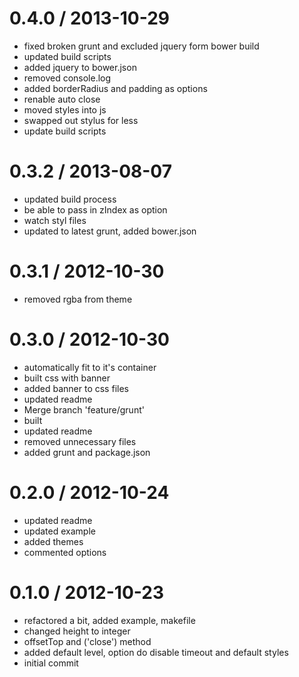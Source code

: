 
0.4.0 / 2013-10-29 
==================

  * fixed broken grunt and excluded jquery form bower build
  * updated build scripts
  * added jquery to bower.json
  * removed console.log
  * added borderRadius and padding as options
  * renable auto close
  * moved styles into js
  * swapped out stylus for less
  * update build scripts

0.3.2 / 2013-08-07 
==================

  * updated build process
  * be able to pass in zIndex as option
  * watch styl files
  * updated to latest grunt, added bower.json

0.3.1 / 2012-10-30 
==================

  * removed rgba from theme

0.3.0 / 2012-10-30 
==================

  * automatically fit to it's container
  * built css with banner
  * added banner to css files
  * updated readme
  * Merge branch 'feature/grunt'
  * built
  * updated readme
  * removed unnecessary files
  * added grunt and package.json

0.2.0 / 2012-10-24 
==================

  * updated readme
  * updated example
  * added themes
  * commented options

0.1.0 / 2012-10-23 
==================

  * refactored a bit, added example, makefile
  * changed height to integer
  * offsetTop and ('close') method
  * added default level, option do disable timeout and default styles
  * initial commit
